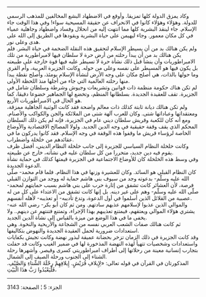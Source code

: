 ------------------------------------------------------------------------

وكاد يمزق الدولة كلها تمزيقا. وأوقع في الاضطهاد البشع المخالفين للمذهب
الرسمي للدولة. وهؤلاء وهؤلاء كانوا في الانحراف عن حقيقة المسيحية سواء!
وفي هذا الوقت جاء الإسلام. جاء لينقذ البشرية كلها مما انتهت إليه من
انحلال وفساد واضطهاد وجاهلية عمياء في كل مكان معمور. وجاء ليهيمن على
حياة البشرية ويقودها في الطريق إلى الله على هدى وعلى نور.  
ولم يكن هنالك بد من أن يسيطر الإسلام لتحقيق هذه النقلة الضخمة في حياة
البشر. فلم يكن هنالك بد من أن يبدأ رحلته من أرض حرة لا سلطان فيها
لامبراطورية من تلك الامبراطوريات وأن ينشأ قبل ذلك نشأة حرة لا تسيطر عليه
فيها قوة خارجة على طبيعته بل يكون فيها هو المسيطر على نفسه وعلى من حوله.
وكانت الجزيرة العربية، وأم القرى وما حولها بالذات، هي أصلح مكان على وجه
الأرض لنشأة الإسلام يومئذ، وأصلح نقطة يبدأ منها رحلته العالمية التي جاء
من أجلها منذ اللحظة الأولى.  
لم تكن هناك حكومة منظمة ذات قوانين وتشريعات وجيوش وشرطة وسلطان شامل في
الجزيرة. تقف للعقيدة الجديدة. بسلطانها المنظم، وتخضع لها الجماهير خضوعا
دقيقا، كما هو الحال في الامبراطوريات الأربع.  
ولم تكن هنالك ديانة ثابتة كذلك ذات معالم واضحة فقد كانت الوثنية الجاهلية
ممزقة، ومعتقداتها وعباداتها شتى. وكان للعرب آلهة شتى من الملائكة والجن
والكواكب والأصنام. ومع أنه كان للكعبة وقريش سلطان ديني عام في الجزيرة،
فإنه لم يكن ذلك السلطان المحكم الذي يقف وقفة حقيقية في وجه الدين الجديد.
ولولا المصالح الاقتصادية والأوضاع الخاصة لرؤساء قريش ما وقفوا هذه الوقفة
في وجه الإسلام. فقد كانوا يدركون ما في عقائدهم من خلخلة واضطراب.  
وكانت خلخلة النظام السياسي للجزيرة إلى جانب خلخلة النظام الديني، أفضل
ظرف يقوم فيه دين جديد، متحررا من كل سلطان عليه في نشأته، خارج عن
طبيعته.  
وفي وسط هذه الخلخلة كان للأوضاع الاجتماعية في الجزيرة قيمتها كذلك في
حماية نشأة الدعوة الجديدة.  
كان النظام القبلي هو السائد. وكان للعشيرة وزنها في هذا النظام. فلما قام
محمد- صلّى الله عليه وسلّم- بدعوته وجد من سيوف بني هاشم حماية له ووجد من
التوازن القبلي فرصة، لأن العشائر كانت تشفق من إثارة حرب على بني هاشم
بسبب حمايتهم لمحمد- صلّى الله عليه وسلّم- وهم على غير دينه. بل إنها كانت
تشفق من الاعتداء على كل من له عصبية من القلائل الذين أسلموا في أول
الدعوة، وتدع تأديبه- أو تعذيبه- لأهله أنفسهم.  
والموالي الذين عذبوا لإسلامهم عذبهم سادتهم. ومن ثم كان أبو بكر- رضي الله
عنه- يشتري هؤلاء الموالي ويعتقهم، فيمتنع تعذيبهم بهذا الإجراء، وتمتنع
فتنتهم عن دينهم.. ولا يخفى ما في هذا الوضع من ميزة بالقياس إلى نشأة
الدين الجديد.  
ثم كانت هنالك صفات الشعب العربي نفسه من الشجاعة والأريحية والنخوة. وهي
استعدادات ضرورية لحمل العقيدة الجديدة والنهوض بتكاليفها.  
وقد كانت الجزيرة في ذلك الزمان تزخر بحضانة عميقة لبذور نهضة وكانت تجيش
بكفايات واستعدادات وشخصيات تتهيأ لهذه النهضة المذخورة لها في ضمير الغيب
وكانت قد حفلت بتجارب إنسانية معينة من رحلاتها إلى أطراف امبراطوريتي كسرى
وقيصر. وأشهرها رحلة الشتاء إلى الجنوب ورحلة الصيف إلى الشمال.  
المذكورتان في القرآن في قوله تعالى: «لِإِيلافِ قُرَيْشٍ. إِيلافِهِمْ رِحْلَةَ الشِّتاءِ
وَالصَّيْفِ. فَلْيَعْبُدُوا رَبَّ هذَا الْبَيْتِ،

------------------------------------------------------------------------

الجزء: 5 ¦ الصفحة: 3143
